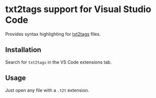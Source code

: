 # txt2tags support for Visual Studio Code

Provides syntax highlighting for [txt2tags](https://txt2tags.org/) files.

## Installation

Search for `txt2tags` in the VS Code extensions tab.

## Usage

Just open any file with a `.t2t` extension.
